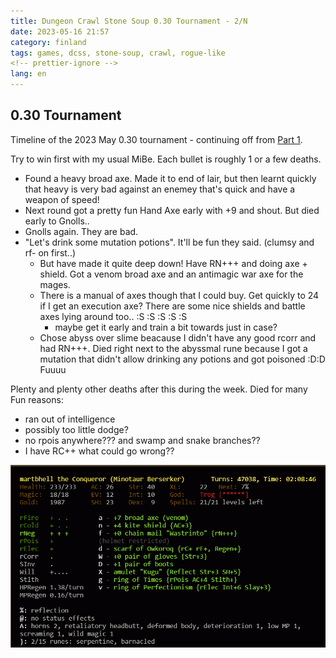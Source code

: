 ```yaml
---
title: Dungeon Crawl Stone Soup 0.30 Tournament - 2/N
date: 2023-05-16 21:57
category: finland
tags: games, dcss, stone-soup, crawl, rogue-like
<!-- prettier-ignore -->
lang: en
---
```


## 0.30 Tournament

Timeline of the 2023 May 0.30 tournament - continuing off from
[Part 1](dungeon-crawl-stone-soup-030-tournament).

Try to win first with my usual MiBe. Each bullet is roughly 1 or a few deaths.

- Found a heavy broad axe. Made it to end of lair, but then learnt quickly that
  heavy is very bad against an enemey that's quick and have a weapon of speed!
- Next round got a pretty fun Hand Axe early with +9 and shout. But died early
  to Gnolls..
- Gnolls again. They are bad.
- "Let's drink some mutation potions". It'll be fun they said. (clumsy and rf-
  on first..)
  - But have made it quite deep down! Have RN+++ and doing axe + shield. Got a
    venom broad axe and an antimagic war axe for the mages.
  - There is a manual of axes though that I could buy. Get quickly to 24 if I
    get an execution axe? There are some nice shields and battle axes lying
    around too.. :S :S :S :S :S
    - maybe get it early and train a bit towards just in case?
  - Chose abyss over slime beacause I didn't have any good rcorr and had RN+++.
    Died right next to the abyssmal rune because I got a mutation that didn't
    allow drinking any potions and got poisoned :D:D Fuuuu

Plenty and plenty other deaths after this during the week. Died for many Fun
reasons:

- ran out of intelligence
- possibly too little dodge?
- no rpois anywhere??? and swamp and snake branches??
- I have RC++ what could go wrong??

[![MiBe](images/crawl_030_1.png "2 runes")](images/crawl_030_1.png)
